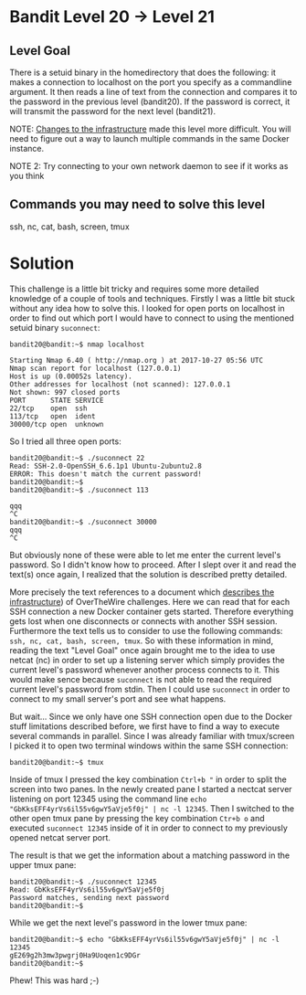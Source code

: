 Bandit Level 20 → Level 21
==========================

Level Goal
----------

There is a setuid binary in the homedirectory that does the following: it makes a connection to localhost on the port you specify as a commandline argument. It then reads a line of text from the connection and compares it to the password in the previous level (bandit20). If the password is correct, it will transmit the password for the next level (bandit21).

NOTE: [Changes to the infrastructure](http://overthewire.org/help/sshinfra.html) made this level more difficult. You will need to figure out a way to launch multiple commands in the same Docker instance.

NOTE 2: Try connecting to your own network daemon to see if it works as you think

Commands you may need to solve this level
-----------------------------------------

ssh, nc, cat, bash, screen, tmux


Solution
========

This challenge is a little bit tricky and requires some more detailed knowledge of a couple of tools and techniques. Firstly I was a little bit stuck without any idea how to solve this. I looked for open ports on localhost in order to find out which port I would have to connect to using the mentioned setuid binary ```suconnect```:

```
bandit20@bandit:~$ nmap localhost

Starting Nmap 6.40 ( http://nmap.org ) at 2017-10-27 05:56 UTC
Nmap scan report for localhost (127.0.0.1)
Host is up (0.00052s latency).
Other addresses for localhost (not scanned): 127.0.0.1
Not shown: 997 closed ports
PORT      STATE SERVICE
22/tcp    open  ssh
113/tcp   open  ident
30000/tcp open  unknown
```

So I tried all three open ports:

```
bandit20@bandit:~$ ./suconnect 22
Read: SSH-2.0-OpenSSH_6.6.1p1 Ubuntu-2ubuntu2.8
ERROR: This doesn't match the current password!
bandit20@bandit:~$
bandit20@bandit:~$ ./suconnect 113

qqq
^C
bandit20@bandit:~$ ./suconnect 30000
qqq
^C
```

But obviously none of these were able to let me enter the current level's password. So I didn't know how to proceed.
After I slept over it and read the text(s) once again, I realized that the solution is described pretty detailed.

More precisely the text references to a document which [describes the infrastructure](http://overthewire.org/help/sshinfra.html)) of OverTheWire challenges. Here we can read that for each SSH connection a new Docker container gets started. Therefore everything gets lost when one disconnects or connects with another SSH session. Furthermore the text tells us to consider to use the following commands: ```ssh, nc, cat, bash, screen, tmux```. So with these information in mind, reading the text "Level Goal" once again brought me to the idea to use netcat (nc) in order to set up a listening server which simply provides the current level's password whenever another process connects to it. This would make sence because ```suconnect``` is not able to read the required current level's password from stdin. Then I could use ```suconnect``` in order to connect to my small server's port and see what happens. 

But wait... Since we only have one SSH connection open due to the Docker stuff limitations described before, we first have to find a way to execute several commands in parallel. Since I was already familiar with tmux/screen I picked it to open two terminal windows within the same SSH connection:

```
bandit20@bandit:~$ tmux
```

Inside of tmux I pressed the key combination ```Ctrl+b "``` in order to split the screen into two panes. In the newly created pane I started a nectcat server listening on port 12345 using the command line ```echo "GbKksEFF4yrVs6il55v6gwY5aVje5f0j" | nc -l 12345```. Then I switched to the other open tmux pane by pressing the key combination ```Ctr+b o``` and executed ```suconnect 12345``` inside of it in order to connect to my previously opened netcat server port.

The result is that we get the information about a matching password in the upper tmux pane:

```
bandit20@bandit:~$ ./suconnect 12345
Read: GbKksEFF4yrVs6il55v6gwY5aVje5f0j
Password matches, sending next password
bandit20@bandit:~$
```

While we get the next level's password in the lower tmux pane:

```
bandit20@bandit:~$ echo "GbKksEFF4yrVs6il55v6gwY5aVje5f0j" | nc -l 12345
gE269g2h3mw3pwgrj0Ha9Uoqen1c9DGr
bandit20@bandit:~$
```

Phew! This was hard ;-)
